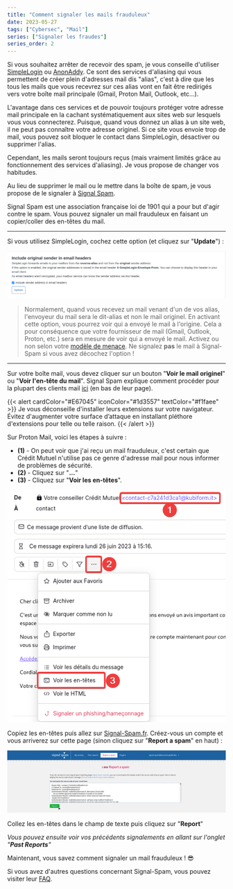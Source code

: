 ```yaml
---
title: "Comment signaler les mails frauduleux"
date: 2023-05-27
tags: ["Cybersec", "Mail"]
series: ["Signaler les fraudes"]
series_order: 2
---
```


Si vous souhaitez arrêter de recevoir des spam, je vous conseille d'utiliser [SimpleLogin](https://simplelogin.io/fr/) ou [AnonAddy](https://anonaddy.com/). Ce sont des services d'aliasing qui vous permettent de créer plein d'adresses mail dis "alias", c'est à dire que les tous les mails que vous recevrez sur ces alias vont en fait être redirigés vers votre boîte mail principale (Gmail, Proton Mail, Outlook, etc...).

L'avantage dans ces services et de pouvoir toujours protéger votre adresse mail principale en la cachant systématiquement aux sites web sur lesquels vous vous connecterez. Puisque, quand vous donnez un alias à un site web, il ne peut pas connaître votre adresse originel. Si ce site vous envoie trop de mail, vous pouvez soit bloquer le contact dans SimpleLogin, désactiver ou supprimer l'alias.

Cependant, les mails seront toujours reçus (mais vraiment limités grâce au fonctionnement des services d'aliasing). Je vous propose de changer vos habitudes.

Au lieu de supprimer le mail ou le mettre dans la boîte de spam, je vous propose de le signaler à [Signal Spam](https://www.signal-spam.fr/).

Signal Spam est une association française loi de 1901 qui a pour but d'agir contre le spam. Vous pouvez signaler un mail frauduleux en faisant un copier/coller des en-têtes du mail.

---

Si vous utilisez SimpleLogin, cochez cette option (et cliquez sur "**Update**") :

![sender-adresss.png](sender-adresss.png)

> Normalement, quand vous recevez un mail venant d'un de vos alias, l'envoyeur du mail sera le dit-alias et non le mail originel. En activant cette option, vous pourrez voir qui a envoyé le mail à l'origine. Cela a pour conséquence que votre fournisseur de mail (Gmail, Outlook, Proton, etc.) sera en mesure de voir qui a envoyé le mail. Activez ou non selon votre [modèle de menace](https://simpleprivacy.fr/basiques/threat-model). Ne signalez **pas** le mail à Signal-Spam si vous avez décochez l'option !

---

Sur votre boîte mail, vous devez cliquer sur un bouton "**Voir le mail originel**" ou "**Voir l'en-tête du mail**". Signal Spam explique comment procéder pour la plupart des clients mail [ici](https://www.signal-spam.fr/trouver-code-source/) (en bas de leur page).

{{< alert cardColor="#E67045" iconColor="#1d3557" textColor="#f1faee" >}}
Je vous déconseille d'installer leurs extensions sur votre navigateur. Évitez d'augmenter votre surface d’attaque en installant pléthore d'extensions pour telle ou telle raison.
{{< /alert >}}

Sur Proton Mail, voici les étapes à suivre :

- **(1)** - On peut voir que j'ai reçu un mail frauduleux, c'est certain que Crédit Mutuel n'utilise pas ce genre d'adresse mail pour nous informer de problèmes de sécurité.
- **(2)** - Cliquez sur "**...**"
- **(3)** - Cliquez sur "**Voir les en-têtes**".

![mail-headers.png](mail-headers.png)

Copiez les en-têtes puis allez sur [Signal-Spam.fr](https://www.signal-spam.fr/). Créez-vous un compte et vous arriverez sur cette page (sinon cliquez sur "**Report a spam**" en haut) :

![report-spam.png](report-spam.png)

Collez les en-têtes dans le champ de texte puis cliquez sur "**Report**"

*Vous pouvez ensuite voir vos précédents signalements en allant sur l'onglet "**Past Reports**"*

Maintenant, vous savez comment signaler un mail frauduleux ! 😎️

Si vous avez d'autres questions concernant Signal-Spam, vous pouvez visiter leur [FAQ](https://www.signal-spam.fr/foire-aux-questions/).
